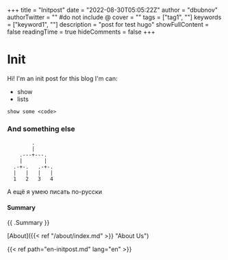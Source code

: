 +++
title = "Initpost"
date = "2022-08-30T05:05:22Z"
author = "dbubnov"
authorTwitter = "" #do not include @
cover = ""
tags = ["tag1", ""]
keywords = ["keyword1", ""]
description = "post for test hugo"
showFullContent = false
readingTime = true
hideComments = false
+++
# Init
Hi! I'm an init post for this blog
I'm can:
- show
- lists

`show some <code>`


### And something else
```goat
        .        
        |        
    .---+---.    
    |       |    
  .-+-.   .-+-.  
  |   |   |   |  
  1   2   3   4
```

А ещё  я умею писать по-русски

#### Summary
{{ .Summary }}

[About]({{< ref "/about/index.md" >}} "About Us")

{{< ref path="en-initpost.md" lang="en" >}}
